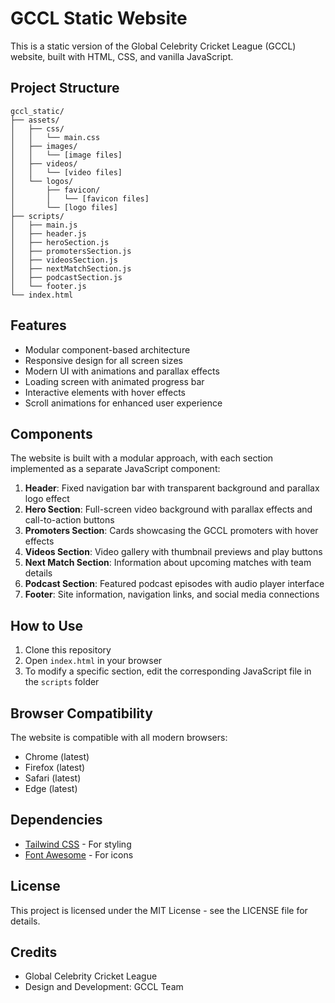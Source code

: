 # GCCL Static Website

This is a static version of the Global Celebrity Cricket League (GCCL) website, built with HTML, CSS, and vanilla JavaScript.

## Project Structure

```
gccl_static/
├── assets/
│   ├── css/
│   │   └── main.css
│   ├── images/
│   │   └── [image files]
│   ├── videos/
│   │   └── [video files]
│   └── logos/
│       ├── favicon/
│       │   └── [favicon files]
│       └── [logo files]
├── scripts/
│   ├── main.js
│   ├── header.js
│   ├── heroSection.js
│   ├── promotersSection.js
│   ├── videosSection.js
│   ├── nextMatchSection.js
│   ├── podcastSection.js
│   └── footer.js
└── index.html
```

## Features

- Modular component-based architecture
- Responsive design for all screen sizes
- Modern UI with animations and parallax effects
- Loading screen with animated progress bar
- Interactive elements with hover effects
- Scroll animations for enhanced user experience

## Components

The website is built with a modular approach, with each section implemented as a separate JavaScript component:

1. **Header**: Fixed navigation bar with transparent background and parallax logo effect
2. **Hero Section**: Full-screen video background with parallax effects and call-to-action buttons
3. **Promoters Section**: Cards showcasing the GCCL promoters with hover effects
4. **Videos Section**: Video gallery with thumbnail previews and play buttons
5. **Next Match Section**: Information about upcoming matches with team details
6. **Podcast Section**: Featured podcast episodes with audio player interface
7. **Footer**: Site information, navigation links, and social media connections

## How to Use

1. Clone this repository
2. Open `index.html` in your browser
3. To modify a specific section, edit the corresponding JavaScript file in the `scripts` folder

## Browser Compatibility

The website is compatible with all modern browsers:
- Chrome (latest)
- Firefox (latest)
- Safari (latest)
- Edge (latest)

## Dependencies

- [Tailwind CSS](https://tailwindcss.com/) - For styling
- [Font Awesome](https://fontawesome.com/) - For icons

## License

This project is licensed under the MIT License - see the LICENSE file for details.

## Credits

- Global Celebrity Cricket League
- Design and Development: GCCL Team 